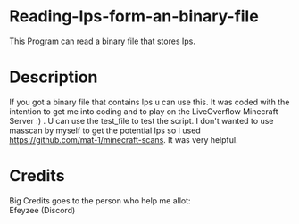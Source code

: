 # Reading-Ips-form-an-binary-file
This Program can read a binary file that stores Ips. 

# Description
If you got a binary file that contains Ips u can use this. It was coded with the intention to get me into coding and to play on the LiveOverflow Minecraft Server :) . U can use the test_file to test the script. I don't wanted to use masscan by myself to get the potential Ips so I used https://github.com/mat-1/minecraft-scans. It was very helpful.

# Credits
Big Credits goes to the person who help me allot:
<br/>
Efeyzee (Discord)
